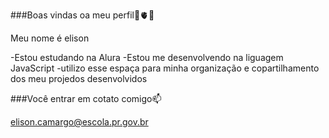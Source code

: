 ###Boas vindas oa meu perfil🎱🫀⚓

Meu nome é elison 

-Estou estudando na Alura 
-Estou me desenvolvendo na liguagem JavaScript
-utilizo esse espaça para minha organização e copartilhamento dos meu projedos desenvolvidos

###Você entrar em cotato comigo📫

elison.camargo@escola.pr.gov.br

